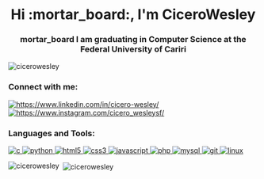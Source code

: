 <h1 align="center">Hi :mortar_board:, I'm CiceroWesley</h1>
<h3 align="center">mortar_board I am graduating in Computer Science at the Federal University of Cariri</h3>

<p align="left"> <img src="https://komarev.com/ghpvc/?username=cicerowesley&label=Profile%20views&color=0e75b6&style=flat" alt="cicerowesley" /> </p>

<h3 align="left">Connect with me:</h3>
<p align="left">
<a href="https://www.linkedin.com/in/cicero-wesley/" target="blank"><img align="center" src="https://img.shields.io/badge/LinkedIn-0077B5?style=for-the-badge&logo=linkedin&logoColor=white" alt="https://www.linkedin.com/in/cicero-wesley/"/></a>
<a href="https://www.instagram.com/cicero_wesleysf/" target="blank"><img align="center" src="https://img.shields.io/badge/Instagram-E4405F?style=for-the-badge&logo=instagram&logoColor=white" alt="https://www.instagram.com/cicero_wesleysf/"/></a>
</p>

<h3 align="left">Languages and Tools:</h3>
<p align="left"> <a href="https://www.cprogramming.com/" target="_blank"> <img src="https://img.shields.io/badge/C-00599C?style=for-the-badge&logo=c&logoColor=white" alt="c"/> </a> <a href="https://www.python.org" target="_blank"> <img src="https://img.shields.io/badge/Python-3776AB?style=for-the-badge&logo=python&logoColor=white" alt="python"/> </a> <a href="https://www.w3.org/html/" target="_blank"> <img src="https://img.shields.io/badge/HTML5-E34F26?style=for-the-badge&logo=html5&logoColor=white" alt="html5"/> </a> <a href="https://www.w3schools.com/css/" target="_blank"> <img src="https://img.shields.io/badge/CSS3-1572B6?style=for-the-badge&logo=css3&logoColor=white" alt="css3"/> </a> <a href="https://developer.mozilla.org/en-US/docs/Web/JavaScript" target="_blank"> <img src="https://img.shields.io/badge/JavaScript-323330?style=for-the-badge&logo=javascript&logoColor=F7DF1E" alt="javascript"/> </a> <a href="https://www.php.net" target="_blank"> <img src="https://img.shields.io/badge/PHP-777BB4?style=for-the-badge&logo=php&logoColor=white" alt="php"/> </a> <a href="https://www.mysql.com/" target="_blank"> <img src="https://img.shields.io/badge/MySQL-00000F?style=for-the-badge&logo=mysql&logoColor=white" alt="mysql"/> </a> <a href="https://git-scm.com/" target="_blank"> <img src="https://img.shields.io/badge/Git-F05032?style=for-the-badge&logo=git&logoColor=white" alt="git"/> </a>  <a href="https://www.linux.org/" target="_blank"> <img src="https://img.shields.io/badge/Linux-FCC624?style=for-the-badge&logo=linux&logoColor=black" alt="linux" /> </a>  </p>

<p><img align="left" src="https://github-readme-stats.vercel.app/api/top-langs?username=cicerowesley&show_icons=true&locale=en&layout=compact" alt="cicerowesley" /></p>

<p>&nbsp;<img align="center" src="https://github-readme-stats.vercel.app/api?username=cicerowesley&show_icons=true&locale=en" alt="cicerowesley" /></p>

